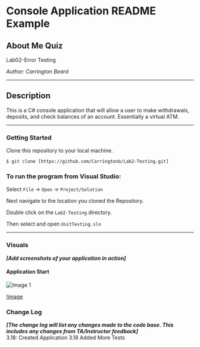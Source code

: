 
# Console Application README Example

## About Me Quiz

Lab02-Error Testing

*Author: Carrington Beard*

----

## Description

This is a C# console application that will allow a user to make withdrawals, deposits, and check balances of an account. Essentially a virtual ATM.

---

### Getting Started
Clone this repository to your local machine.

```
$ git clone [https://github.com/Carringtonb/Lab2-Testing.git]
```

### To run the program from Visual Studio:
Select ```File``` -> ```Open``` -> ```Project/Solution```

Next navigate to the location you cloned the Repository.

Double click on the ```Lab2-Testing``` directory.

Then select and open ```UnitTesting.sln```

---

### Visuals
***[Add screenshots of your application in action]***

#### Application Start
![Image 1](<img width="1103" alt="lab2 screenshot" src="https://user-images.githubusercontent.com/58369033/77002668-1a073400-6919-11ea-810a-3453323bec2c.png">)

[!image](<img width="1440" alt="TestScrrenshot" src="https://user-images.githubusercontent.com/58369033/77023052-759ce600-6948-11ea-9c2c-0a717fdd2bba.png">)



### Change Log
***[The change log will list any changes made to the code base. This includes any changes from TA/Instructor feedback]***  
3.18: Created Application
3.18 Added More Tests
